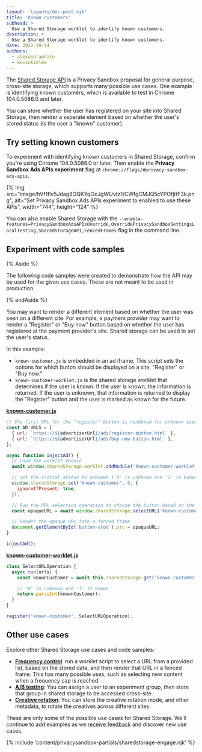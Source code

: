 ```yaml
---
layout: 'layouts/doc-post.njk'
title: 'Known customers'
subhead: >
  Use a Shared Storage worklet to identify known customers.
description: >
  Use a Shared Storage worklet to identify known customers.
date: 2022-10-14
authors:
  - alexandrawhite
  - kevinkiklee
---
```


The [Shared Storage API](/docs/privacy-sandbox/shared-storage/) is a Privacy
Sandbox proposal for general purpose, cross-site storage, which supports many
possible use cases. One example is identifying known customers, which is
available to test in Chrome 104.0.5086.0 and later.

You can store whether the user has registered on your site into Shared Storage,
then render a seperate element based on whether the user's stored status (is
the user a "known" customer).

## Try setting known customers

To experiment with identifying known customers in Shared Storage, confirm
you're using Chrome 104.0.5086.0 or later. Then enable the
**Privacy Sandbox Ads APIs experiment** flag at `chrome://flags/#privacy-sandbox-ads-apis`.

{% Img
	src="image/hVf1flv5Jdag8OQKYqOcJgWUvtz1/CWfgCMJQ5cYPOfjttF3k.png",
	alt="Set Privacy Sandbox Ads APIs experiment to enabled to use these APIs",
	width="744", height="124"
%}

You can also enable Shared Storage with the `--enable-features=PrivacySandboxAdsAPIsOverride,OverridePrivacySandboxSettingsLocalTesting,SharedStorageAPI,FencedFrames` flag in the command line. 

## Experiment with code samples

{% Aside %}

The following code samples were created to demonstrate how the API may be used
for the given use cases. These are not meant to be used in production.

{% endAside %}

You may want to render a different element based on whether the user was seen
on a different site. For example, a payment provider may want to render a
"Register" or "Buy now" button based on whether the user has registered at the
payment provider's site. Shared storage can be used to set the user's status.

In this example:

*  `known-customer.js` is embedded in an ad iframe. This script sets the
   options for which button should be displayed on a site, "Register" or "Buy now."
*  `known-customer-worklet.js`  is the shared storage worklet that determines
   if the user is known. If the user is known, the information is returned. If
   the user is unknown, that information is returned to display the "Register"
   button and the user is marked as known for the future.

**[known-customer.js](https://github.com/GoogleChromeLabs/shared-storage-demo/blob/main/sites/advertiser/known-customer.js)**

```javascript
// The first URL for the "register" button is rendered for unknown users.
const AD_URLS = [
  { url: `https://${advertiserUrl}/ads/register-button.html` },
  { url: `https://${advertiserUrl}/ads/buy-now-button.html` },
];

async function injectAd() {
  // Load the worklet module
  await window.sharedStorage.worklet.addModule('known-customer-worklet.js');

  // Set the initial status to unknown ('0' is unknown and '1' is known)
  window.sharedStorage.set('known-customer', 0, {
    ignoreIfPresent: true,
  });

  // Run the URL selection operation to choose the button based on the user status
  const opaqueURL = await window.sharedStorage.selectURL('known-customer', AD_URLS);

  // Render the opaque URL into a fenced frame
  document.getElementById('button-slot').src = opaqueURL;
}

injectAd();
```

**[known-customer-worklet.js](https://github.com/GoogleChromeLabs/shared-storage-demo/blob/main/sites/advertiser/known-customer-worklet.js)**

```javascript
class SelectURLOperation {
  async run(urls) {
    const knownCustomer = await this.sharedStorage.get('known-customer');

    // '0' is unknown and '1' is known
    return parseInt(knownCustomer);
  }
}

register('known-customer', SelectURLOperation);
```

## Other use cases

Explore other Shared Storage use cases and code samples:

*  [**Frequency control**](/docs/privacy-sandbox/shared-storage/frequency-control):
   run a worklet script to select a URL from a provided list, based on the
   stored data, and then render that URL in a fenced frame. This has many
   possible uses, such as selecting new content when a frequency cap is reached.
*  [**A/B testing**](/docs/privacy-sandbox/shared-storage/ab-testing): You can
   assign a user to an experiment group, then store that group in shared
   storage to be accessed cross-site. 
*  [**Creative rotation**](/docs/privacy-sandbox/shared-storage/creative-rotation):
   You can store the creative rotation mode, and other metadata, to rotate the
   creatives across different sites. 

These are only some of the possible use cases for Shared Storage. We'll
continue to add examples as we
[receive feedback](/docs/privacy-sandbox/shared-storage/#engage-and-share-feedback)
and discover new use cases.

{% include 'content/privacysandbox-partials/sharedstorage-engage.njk' %}
